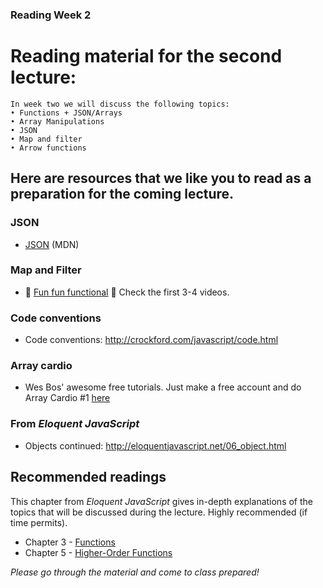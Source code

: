 ### Reading Week 2

# Reading material for the second lecture:

```
In week two we will discuss the following topics:
• Functions + JSON/Arrays
• Array Manipulations
• JSON
• Map and filter
• Arrow functions
```

## Here are resources that we like you to read as a preparation for the coming lecture. 

### JSON
- [JSON](https://developer.mozilla.org/en-US/docs/Web/JavaScript/Reference/Global_Objects/JSON) (MDN)

### Map and Filter
- :dizzy: [Fun fun functional](https://www.youtube.com/playlist?list=PL0zVEGEvSaeEd9hlmCXrk5yUyqUag-n84) :dizzy: Check the first 3-4 videos.

### Code conventions
- Code conventions: http://crockford.com/javascript/code.html

### Array cardio
- Wes Bos' awesome free tutorials. Just make a free account and do Array Cardio #1 [here](https://javascript30.com/)

### From _Eloquent JavaScript_

- Objects continued: http://eloquentjavascript.net/06_object.html


## Recommended readings

This chapter from _Eloquent JavaScript_ gives in-depth explanations of the topics that will be discussed during the lecture. Highly recommended (if time permits).

- Chapter 3 - [Functions](http://eloquentjavascript.net/03_functions.html)
- Chapter 5 - [Higher-Order Functions](http://eloquentjavascript.net/05_higher_order.html)

_Please go through the material and come to class prepared!_